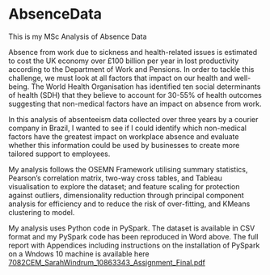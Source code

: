# AbsenceData
This is my MSc Analysis of Absence Data

Absence from work due to sickness and health-related issues is estimated to cost the UK economy over £100 billion per year in lost productivity according to the Department of Work and Pensions. In order to tackle this challenge, we must look at all factors that impact on our health and well-being. The World Health Organisation has identified ten social determinants of health (SDH) that they believe to account for 30-55% of health outcomes suggesting that non-medical factors have an impact on absence from work. 

In this analysis of absenteeism data collected over three years by a courier company in Brazil, I wanted to see if I could identify which non-medical factors have the greatest impact on workplace absence and evaluate whether this information could be used by businesses to create more tailored support to employees. 

My analysis follows the OSEMN Framework utilising summary statistics, Pearson’s correlation matrix, two-way cross tables, and Tableau visualisation to explore the dataset; and feature scaling for protection against outliers, dimensionality reduction through principal component analysis for efficiency and to reduce the risk of over-fitting, and KMeans clustering to model. 

My analysis uses Python code in PySpark. The dataset is available in CSV format and my PySpark code has been reproduced in Word above. The full report with Appendices including instructions on the installation of PySpark on a Wndows 10 machine is available here 
[7082CEM_SarahWindrum_10863343_Assignment_Final.pdf](https://github.com/SarahWindrum/AbsenceData/files/10578459/7082CEM_SarahWindrum_10863343_Assignment_Final.pdf)
